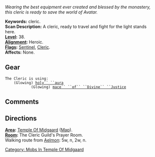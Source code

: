 *Wearing the best equipment ever created and blessed by the monastery,
this cleric is ready to save the world of Avatar.*

**Keywords:** cleric.  
**Scan Description:** A cleric, ready to travel and fight for the light
stands here.  
**[Level](Level.md "wikilink"):** 38.  
**[Alignment](Alignment.md "wikilink"):** Heroic.  
**[Flags](:Category:_Mob_Types.md "wikilink"):**
[Sentinel](Sentinel "wikilink"), [Cleric](Cleric "wikilink").  
**Affects:** None.  

## Gear

`The Cleric is using:`  
` `<worn about body>`   (Glowing) `[`holy`` ``aura`](Holy_Aura_(Armor).md "wikilink")  
` `<wielded>`           (Glowing) `[`mace`` ``of`` ``Divine`` ``Justice`](Mace_Of_Divine_Justice.md "wikilink")

## Comments

## Directions

**[Area](:Category:_Areas.md "wikilink"):** [Temple Of
Midgaard](:Category:_Temple_Of_Midgaard.md "wikilink")
([Map](Temple_Of_Midgaard_Map.md "wikilink")).  
**[Room](:Category:_Rooms.md "wikilink"):** The Cleric Guild's Prayer
Room.  
Walking route from [Aelmon](Aelmon.md "wikilink"): 5w, n, 2w, n.  

[Category: Mobs In Temple Of
Midgaard](Category:_Mobs_In_Temple_Of_Midgaard "wikilink")
